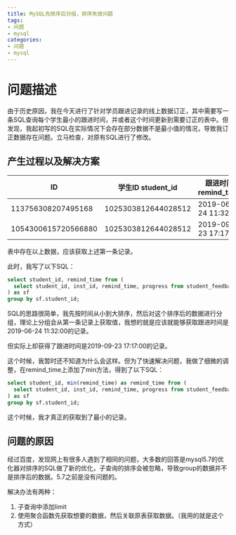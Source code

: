 ```yaml
---
title: MySQL先排序后分组，排序失效问题
tags: 
- 问题
- mysql
categories:
- 问题
- mysql
---
```




# 问题描述

由于历史原因，我在今天进行了针对学员跟进记录的线上数据订正，其中需要写一条SQL查询每个学生最小的跟进时间，并或者这个时间更新到需要订正的表中。但发现，我起初写的SQL在实际情况下会存在部分数据不是最小值的情况，导致我订正数据存在问题。立马检查，对原有SQL进行了修改。



## 产生过程以及解决方案

| ID                  | 学生ID student_id   | 跟进时间remind_time |
| ------------------- | ------------------- | ------------------- |
| 113756308207495168  | 1025303812644028512 | 2019-06-24 11:32:00 |
| 1054300615720566880 | 1025303812644028512 | 2019-09-23 17:17:00 |

表中存在以上数据，应该获取上述第一条记录。

此时，我写了以下SQL：

```sql
select student_id, remind_time from (
  select student_id, inst_id, remind_time, progress from student_feedback order by remind_time asc
) as sf
group by sf.student_id;
```

SQL的思路很简单，我先按时间从小到大排序，然后对这个排序后的数据进行分组，理论上分组会从第一条记录上获取值，我想的就是应该就能够获取跟进时间是2019-06-24 11:32:00的记录。

但实际上却获得了跟进时间是2019-09-23 17:17:00的记录。

这个时候，我暂时还不知道为什么会这样。但为了快速解决问题，我做了细微的调整，在remind_time上添加了min方法，得到了以下SQL：

```sql
select student_id, min(remind_time) as remind_time from (
  select student_id, inst_id, remind_time, progress from student_feedback order by remind_time asc
) as sf
group by sf.student_id;
```

这个时候，我才真正的获取到了最小的记录。



## 问题的原因

经过百度，发现网上有很多人遇到了相同的问题，大多数的回答是mysql5.7的优化器对排序的SQL做了新的优化，子查询的排序会被忽略，导致group的数据并不是排序后的数据。5.7之前是没有问题的。

解决办法有两种：

1. 子查询中添加limit
2. 使用聚合函数先获取想要的数据，然后关联原表获取数据。（我用的就是这个方式）